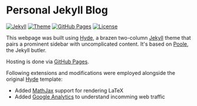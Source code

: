 # Personal Jekyll Blog

[![Jekyll](https://img.shields.io/badge/Jekyll-4.2+-green.svg)](https://jekyllrb.com/)
[![Theme](https://img.shields.io/badge/Theme-Hyde-blue.svg)](https://jekyllthemes.io/theme/hyde)
[![GitHub Pages](https://img.shields.io/badge/Hosting-GitHub%20Pages-orange.svg)](https://pages.github.com/)
[![License](https://img.shields.io/badge/license-MIT-red.svg)](https://github.com/nierja/tox/blob/master/LICENSE)


This webpage was built using [Hyde](https://jekyllthemes.io/theme/hyde), a brazen two-column [Jekyll](http://jekyllrb.com) theme that pairs a prominent sidebar with uncomplicated content. It's based on [Poole](http://getpoole.com), the Jekyll butler.

Hosting is done via [GitHub Pages](https://pages.github.com/).

Following extensions and modifications were employed alongside the original [Hyde](https://jekyllthemes.io/theme/hyde) template:
* Added [MathJax](http://webdocs.cs.ualberta.ca/~zichen2/blog/coding/setup/2019/02/17/how-to-add-mathjax-support-to-jekyll.html) support for rendering LaTeX
* Added [Google Analytics](https://michaelsoolee.com/google-analytics-jekyll/) to understand incomming web traffic 
